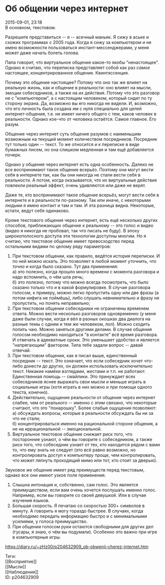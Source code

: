 Об общении через интернет
==========================

   
 2015-09-01, 23:18   
  В основном, текстовом.   
   
 Разрешите представиться -- я -- асечный маньяк. Я сижу в аське и схожих программах с 2005 года. Когда я сижу за компьютером и не имею возможности пользоваться инстант-мессенджерами, у меня может даже начать болеть голова.   
   
 Папа говорит, что виртуальное общение какое-то якобы "ненастоящее". Однако я считаю, что переписка представляет собой как раз  *самое*  настоящее, концентрированное общение. Квинтэссенция.   
   
 Почему это общение настоящее? Потому что оно так же влияет на реальную жизнь, как и общение в реальности: оно влияет на мысли, эмоции собеседников, а также на их действия. Потому что это разговор не с "компьютером", а с настоящим человеком, который сидит по ту сторону экрана. Да, возможно вы его никогда не видели. И, возможно, что его личность была создана им с нуля специально для целей интернет-общения, т.е. не имеет ничего общего с тем, каков человек в реальности. Однако кое-что от человека остаётся. Самое главное. Его разум.   
   
 Общение через интернет суть общение разумов с наименьшим возможным на текущий момент количеством посредников. Посредник тут только один -- текст. То же относится и к переписке в виде бумажных писем, но она слишком медленная и там ещё добавляется почерк.   
   
 Однако у общения через интернет есть одна особенность. Далеко не все воспринимают такое общение всерьёз. Поэтому они могут вести себя в интернете так, как бы они никогда не стали вести себя в реальности. А потом, когда оказывается, что их виртуальные действия повлекли реальный эффект, очень удивляются или даже не верят.   
   
 Даже те, кто воспринимают такое общение всерьёз, могут вести себя в интернете и в реальности по-разному. Так или иначе, с некоторыми людьми я имею контакт и там и там. И эта разница видна. Некоторые, кстати, ведут себя одинаково.   
   
 Кроме текстового общения через интернет, есть ещё несколько других способов, приближающих общение к реальному -- это голос и видео (видео я никогда не пробовал, так что писать не буду). В эпоху широкополосного доступа эти технологии доступны многим. Но я считаю, что текстовое общение имеет превосходство перед остальными видами по целому ряду параметров:   
   
 1. При текстовом общении, как правило, ведётся история переписки. И по ней можно искать. Это позволяет в любой момент уточнить, что  *точно*  и когда было сказано. Тут два применения:   
 а) это полезно, когда прошло много времени с момента разговора и надо вспомнить, о чём шла речь;   
 б) это полезно, потому что можно всегда посмотреть, что было сказано только что и в какой формулировке. В случае разговора голосом, к примеру, можно легко пропустить одну или две фразы (а потом нифига не поймёшь), либо слушать невнимательно и фразу не пропустить, но понять неправильно;   
 2. При текстовом общении собеседники не ограничены временем ответа. Можно вести несколько разговоров одновременно (у меня даже были случаи, когда я вёл в разных окошках два диалога на разные темы с одним и тем же человеком, лол). Можно сходить попить чаю. Можно заняться другими делами. В случае общения голосом необходимо находиться "в контакте" всё время разговора. И отвечать в адекватные сроки. Это уменьшает удобство и является "напрягающим" фактором. Типа тебе задали вопрос -- давай отвечай.   
 3. При текстовом общении, как я писал выше, единственный посредник -- текст. Это означает, что если собеседник хочет что-либо донести до других, он должен использовать исключительно текст. Никакие намёки взглядами, жестами и т.п. не работают. Единственная помощь -- смайлики. Это принуждает всех собеседников яснее выражать свои мысли и меньше играть в социальные игры (хотя играть в них можно и при помощи одного текста, конечно).   
 4. Действительно, ощущение реальности от общения через интернет слабее, чем от реального -- именно с этим связано, что некоторые считают, что это "понарошку". Более слабые ощущения позволяют:   
 а) обсуждать вопросы, которые в реальности обсуждать бы ни за что не стали;   
 б) концентрироваться именно на рациональной стороне общения, а не на иррациональной -- эмоциональной.   
 5. Виртуальное текстовое общение снижает риск того, что посторонние узнают, о чём вы говорите с собеседником, а также риск того, что собеседник узнает от тех, кто находится рядом с вами то, что ему знать не следует (это всё равно возможно, но контролировать доступ к компьютеру проще, чем контролировать, что может ляпнуть проходящий мимо или тот, кто стоит за дверью).   
   
 Звуковое же общение имеет ряд преимуществ перед текстовым, однако все они имеют узкое поле применения.   
 1. Слышна интонация и, собственно, сам голос. Это является преимуществом, если вам очень хочется послушать именно голос. Например, если вы говорите со своей девушкой. Или в случае изучения языков.   
 2. Большая скорость. Я печатаю со скоростью 300+ символов в минуту. А говорить я могу гораздо быстрее. В случаях, когда необходимо передать информацию быстро и с минимальными усилиями, у голоса преимущество.   
 3. При общении голосом руки остаются свободными для других дел (гусары, я знаю, о чём вы подумали). Особенно это важно при игре в компьютерные игры.   
    
 <https://diary.ru/~zHz00/p204632909_ob-obwenii-cherez-internet.htm>   
   
 Теги:   
 [[Восприятие]]   
 [[Мысли]]   
 [[Наблюдения]]   
 ID: p204632909